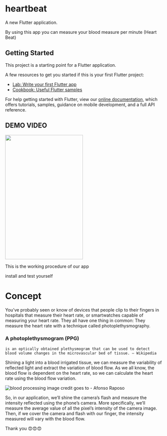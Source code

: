 # heartbeat

A new Flutter application.

By using this app you can measure your blood measure per minute (Heart Beat)


## Getting Started

This project is a starting point for a Flutter application.

A few resources to get you started if this is your first Flutter project:

- [Lab: Write your first Flutter app](https://flutter.dev/docs/get-started/codelab)
- [Cookbook: Useful Flutter samples](https://flutter.dev/docs/cookbook)

For help getting started with Flutter, view our
[online documentation](https://flutter.dev/docs), which offers tutorials,
samples, guidance on mobile development, and a full API reference.

## DEMO VIDEO

<!-- ![app video gif](/readmefilecontent/appvideogif.gif) -->
<img src="./readmefilecontent/appvideogif.gif" width="250" height="400"/>

This is the working procedure of our app 

install and test yourself

# Concept

You’ve probably seen or know of devices that people clip to their fingers in hospitals that measure their heart rate, or smartwatches capable of measuring your heart rate. They all have one thing in common: They measure the heart rate with a technique called photoplethysmography.

### A photoplethysmogram (PPG) 
    is an optically obtained plethysmogram that can be used to detect blood volume changes in the microvascular bed of tissue. — Wikipedia

Shining a light into a blood irrigated tissue, we can measure the variability of reflected light and extract the variation of blood flow. As we all know, the blood flow is dependent on the heart rate, so we can calculate the heart rate using the blood flow variation.

![blood processing image](https://miro.medium.com/max/640/1*75e0L3AW_FG9bAb9AVnGzQ.jpeg)
 credit goes to - Afonso Raposo

So, in our application, we’ll shine the camera’s flash and measure the intensity reflected using the phone’s camera. More specifically, we’ll measure the average value of all the pixel’s intensity of the camera image. Then, if we cover the camera and flash with our finger, the intensity measured will vary with the blood flow.

Thank you 😍️😍️😍️


